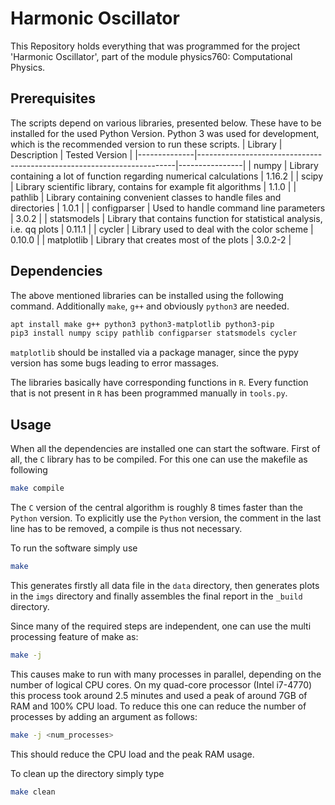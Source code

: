 # Harmonic Oscillator

This Repository holds everything that was programmed for the project 'Harmonic Oscillator', part of the module physics760: Computational Physics.

## Prerequisites
The scripts depend on various libraries, presented below. These have to be installed for the used Python Version. Python 3 was used for development, which is the recommended version to run these scripts.
| Library      |     Description                                                        | Tested Version |
|--------------|------------------------------------------------------------------------|----------------|
| numpy        |  Library containing a lot of function regarding numerical calculations | 1.16.2         |
| scipy        |    Library scientific library, contains for example fit algorithms     | 1.1.0          |
| pathlib      | Library containing convenient classes to handle files and directories  | 1.0.1          |
| configparser | Used to handle command line parameters                                 | 3.0.2          |
| statsmodels  | Library that contains function for statistical analysis, i.e. qq plots | 0.11.1         |
| cycler       | Library used to deal with the color scheme                             | 0.10.0         |
| matplotlib   | Library that creates most of the plots                                 | 3.0.2-2        |

## Dependencies
The above mentioned libraries can be installed using the following command. Additionally `make`, `g++` and obviously `python3` are needed.
```bash
apt install make g++ python3 python3-matplotlib python3-pip
pip3 install numpy scipy pathlib configparser statsmodels cycler
```
`matplotlib` should be installed via a package manager, since the pypy version has some bugs leading to error massages.

The libraries basically have corresponding functions in `R`. Every function that is not present in `R` has been programmed manually in `tools.py`.

## Usage
When all the dependencies are installed one can start the software.
First of all, the `C` library has to be compiled.
For this one can use the makefile as following
```bash
make compile
```
The `C` version of the central algorithm is roughly 8 times faster than the `Python` version.
To explicitly use the `Python` version, the comment in the last line has to be removed, a compile is thus not necessary.

To run the software simply use
```bash
make
```
This generates firstly all data file in the `data` directory, then generates plots in the `imgs` directory and finally assembles the final report in the `_build` directory.

Since many of the required steps are independent, one can use the multi processing feature of make as:
```bash
make -j
```
This causes make to run with many processes in parallel, depending on the number of logical CPU cores. On my quad-core processor (Intel i7-4770) this process took around 2.5 minutes and used a peak of around 7GB of RAM and 100% CPU load.
To reduce this one can reduce the number of processes by adding an argument as follows:

```bash
make -j <num_processes>
```
This should reduce the CPU load and the peak RAM usage.

To clean up the directory simply type
```bash
make clean
```